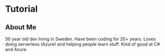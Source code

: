 # Tutorial

## About Me
50 year old dev living in Sweden. Have been coding for 20+ years. Loves doing serverless (Azure) and helping people learn stuff. Kind of good at C# and Azure.

